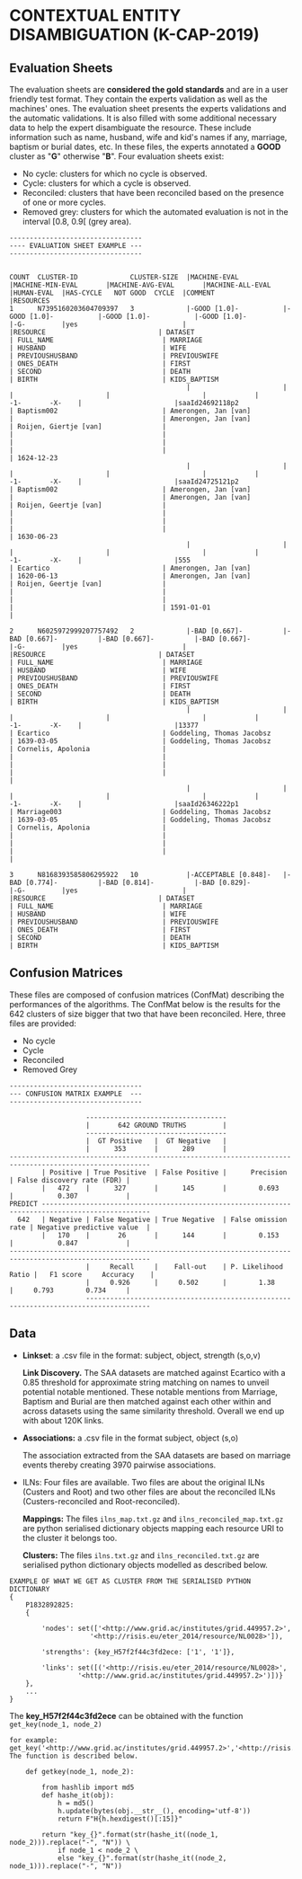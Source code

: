 # CONTEXTUAL ENTITY DISAMBIGUATION (K-CAP-2019)


## Evaluation Sheets

The evaluation sheets are **considered the gold standards** and are in a user friendly test format. They contain the experts validation as well as the machines' ones. The evaluation sheet presents the experts validations and the automatic validations. It is also filled with some additional necessary data to help the expert disambiguate the resource. These include information such as name, husband, wife and kid's names if any, marriage, baptism or burial dates, etc.   In these files, the experts annotated a **GOOD** cluster as "**G**" otherwise "**B**". Four evaluation sheets exist: 

+ No cycle: clusters for which no cycle is observed.
+ Cycle: clusters for which a cycle is observed.
+ Reconciled: clusters that have been reconciled based on the presence of one or more cycles.
+ Removed grey: clusters for which the automated evaluation is not in the interval [0.8, 0.9[  (grey area). 

```
---------------------------------
---- EVALUATION SHEET EXAMPLE ---
---------------------------------
									

COUNT  CLUSTER-ID             CLUSTER-SIZE  |MACHINE-EVAL           |MACHINE-MIN-EVAL       |MACHINE-AVG-EVAL       |MACHINE-ALL-EVAL       |HUMAN-EVAL  |HAS-CYCLE   NOT GOOD  CYCLE  |COMMENT                |RESOURCES              
1      N7395160203604709397   3             |-GOOD [1.0]-           |-GOOD [1.0]-           |-GOOD [1.0]-           |-GOOD [1.0]-           |-G-         |yes                          |                       |RESOURCE                            | DATASET                             | FULL_NAME                           | MARRIAGE                            | HUSBAND                             | WIFE                                | PREVIOUSHUSBAND                     | PREVIOUSWIFE                        | ONES_DEATH                          | FIRST                               | SECOND                              | DEATH                               | BIRTH                               | KIDS_BAPTISM
                                            |                       |                       |                       |                       |            |            -1-       -X-    |                       |saaId24692118p2                     | Baptism002                          | Amerongen, Jan [van]                |                                     | Amerongen, Jan [van]                | Roijen, Giertje [van]               |                                     |                                     |                                     |                                     |                                     |                                     |                                     | 1624-12-23
                                            |                       |                       |                       |                       |            |            -1-       -X-    |                       |saaId24725121p2                     | Baptism002                          | Amerongen, Jan [van]                |                                     | Amerongen, Jan [van]                | Roijen, Geertje [van]               |                                     |                                     |                                     |                                     |                                     |                                     |                                     | 1630-06-23
                                            |                       |                       |                       |                       |            |            -1-       -X-    |                       |555                                 | Ecartico                            | Amerongen, Jan [van]                | 1620-06-13                          | Amerongen, Jan [van]                | Roijen, Geertje [van]               |                                     |                                     |                                     |                                     |                                     |                                     | 1591-01-01                          |

2      N6025972999207757492   2             |-BAD [0.667]-          |-BAD [0.667]-          |-BAD [0.667]-          |-BAD [0.667]-          |-G-         |yes                          |                       |RESOURCE                            | DATASET                             | FULL_NAME                           | MARRIAGE                            | HUSBAND                             | WIFE                                | PREVIOUSHUSBAND                     | PREVIOUSWIFE                        | ONES_DEATH                          | FIRST                               | SECOND                              | DEATH                               | BIRTH                               | KIDS_BAPTISM
                                            |                       |                       |                       |                       |            |            -1-       -X-    |                       |13377                               | Ecartico                            | Goddeling, Thomas Jacobsz           | 1639-03-05                          | Goddeling, Thomas Jacobsz           | Cornelis, Apolonia                  |                                     |                                     |                                     |                                     |                                     |                                     |                                     |
                                            |                       |                       |                       |                       |            |            -1-       -X-    |                       |saaId26346222p1                     | Marriage003                         | Goddeling, Thomas Jacobsz           | 1639-03-05                          | Goddeling, Thomas Jacobsz           | Cornelis, Apolonia                  |                                     |                                     |                                     |                                     |                                     |                                     |                                     |

3      N8168393585806295922   10            |-ACCEPTABLE [0.848]-   |-BAD [0.774]-          |-BAD [0.814]-          |-BAD [0.829]-          |-G-         |yes                          |                       |RESOURCE                            | DATASET                             | FULL_NAME                           | MARRIAGE                            | HUSBAND                             | WIFE                                | PREVIOUSHUSBAND                     | PREVIOUSWIFE                        | ONES_DEATH                          | FIRST                               | SECOND                              | DEATH                               | BIRTH                               | KIDS_BAPTISM

```


## Confusion Matrices

These files are composed of confusion matrices (ConfMat) describing the performances of the algorithms.
The ConfMat below is the results for the 642 clusters of size bigger that two that have been reconciled. Here, three files are provided:

+ No cycle
+ Cycle
+ Reconciled 
+ Removed Grey

```
---------------------------------
--- CONFUSION MATRIX EXAMPLE  ---
---------------------------------

                   -----------------------------------
                   |       642 GROUND TRUTHS         |
                   -----------------------------------
                   |  GT Positive   |  GT Negative   |
                   |      353       |      289       |
---------------------------------------------------------------------------------------------------------
        | Positive | True Positive  | False Positive |      Precision      | False discovery rate (FDR) |
        |   472    |      327       |      145       |        0.693        |           0.307            |
PREDICT -------------------------------------------------------------------------------------------------
  642   | Negative | False Negative | True Negative  | False omission rate | Negative predictive value  |
        |   170    |       26       |      144       |        0.153        |           0.847            |
---------------------------------------------------------------------------------------------------------
                   |     Recall     |    Fall-out    | P. Likelihood Ratio |   F1 score     Accuracy    |
                   |     0.926      |     0.502      |        1.38         |     0.793        0.734     |
                   --------------------------------------------------------------------------------------
```

## Data

+ **Linkset**: a .csv file in the format: subject, object, strength (s,o,v)

	**Link Discovery.** The SAA datasets are matched against Ecartico with a 0.85 threshold for approximate string matching on names to unveil potential notable mentioned. These notable mentions from Marriage, Baptism and Burial are then matched against each other within and across datasets using the same similarity threshold. Overall we end up with about 120K links.
	
+ **Associations:** a .csv file in the format subject, object (s,o)

	The association extracted from the SAA datasets are based on marriage events thereby creating 3970 pairwise associations.
	
+ ILNs: Four files are available. Two files are about the original ILNs (Custers and Root) and two other files are about the reconciled ILNs (Custers-reconciled and Root-reconciled).

	**Mappings:** The files ```ilns_map.txt.gz``` and ```ilns_reconciled_map.txt.gz``` are python serialised dictionary objects mapping each resource URI to the cluster it belongs too. 

	**Clusters:** The files ```ilns.txt.gz``` and ```ilns_reconciled.txt.gz``` are serialised python dictionary objects modelled as described below.


```
EXAMPLE OF WHAT WE GET AS CLUSTER FROM THE SERIALISED PYTHON DICTIONARY
{
    P1832892825: 
    {
    
        'nodes': set(['<http://www.grid.ac/institutes/grid.449957.2>',
                    '<http://risis.eu/eter_2014/resource/NL0028>']),
	
        'strengths': {key_H57f2f44c3fd2ece: ['1', '1']},
	
        'links': set([('<http://risis.eu/eter_2014/resource/NL0028>',
                 '<http://www.grid.ac/institutes/grid.449957.2>')])} 
	},
	...
}
```
The **key_H57f2f44c3fd2ece** can be obtained with the function `get_key(node_1, node_2)`

```
for example: get_key('<http://www.grid.ac/institutes/grid.449957.2>','<http://risis.eu/eter_2014/resource/NL0028>')
The function is described below.
```
	
```
	def getkey(node_1, node_2):

	    from hashlib import md5
	    def hashe_it(obj):
	        h = md5()
	        h.update(bytes(obj.__str__(), encoding='utf-8'))
	        return F"H{h.hexdigest()[:15]}"
	
	    return "key_{}".format(str(hashe_it((node_1, node_2))).replace("-", "N")) \
			if node_1 < node_2 \
			else "key_{}".format(str(hashe_it((node_2, node_1))).replace("-", "N"))
	
```

	
	
	
	